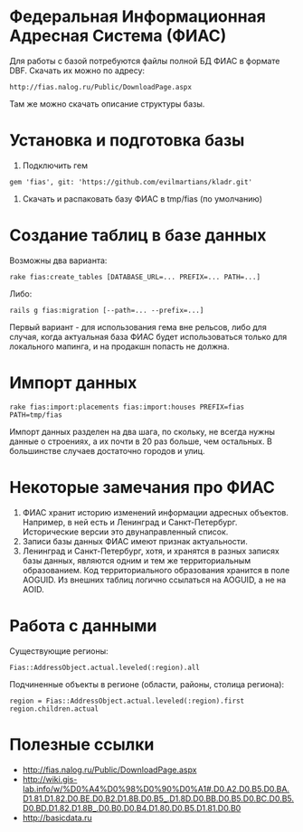 # Федеральная Информационная Адресная Система (ФИАС)

Для работы с базой потребуются файлы полной БД ФИАС в формате DBF. Скачать их можно по адресу:

    http://fias.nalog.ru/Public/DownloadPage.aspx

Там же можно скачать описание структуры базы.

# Установка и подготовка базы

1. Подключить гем

```
gem 'fias', git: 'https://github.com/evilmartians/kladr.git'
```

1. Скачать и распаковать базу ФИАС в tmp/fias (по умолчанию)

# Создание таблиц в базе данных

Возможны два варианта:

```
rake fias:create_tables [DATABASE_URL=... PREFIX=... PATH=...]
```

Либо:

```
rails g fias:migration [--path=... --prefix=...]
```

Первый вариант - для использования гема вне рельсов, либо для случая, когда
актуальная база ФИАС будет использоваться только для локального мапинга, и
на продакшн попасть не должна.

# Импорт данных

```
rake fias:import:placements fias:import:houses PREFIX=fias PATH=tmp/fias
```

Импорт данных разделен на два шага, по скольку, не всегда нужны данные
о строениях, а их почти в 20 раз больше, чем остальных. В большинстве случаев
достаточно городов и улиц.

# Некоторые замечания про ФИАС

1. ФИАС хранит историю изменений информации адресных объектов. Например,
в ней есть и Ленинград и Санкт-Петербург. Исторические версии это
двунаправленный список.
1. Записи базы данных ФИАС имеют признак актуальности.
1. Ленинград и Санкт-Петербург, хотя, и хранятся в разных записях базы данных,
являются одним и тем же территориальным образованием. Код территориального
образования хранится в поле AOGUID. Из внешних таблиц логично ссылаться
на AOGUID, а не на AOID.

# Работа с данными

Существующие регионы:

```
Fias::AddressObject.actual.leveled(:region).all
```

Подчиненные объекты в регионе (области, районы, столица региона):

```
region = Fias::AddressObject.actual.leveled(:region).first
region.children.actual
```

# Полезные ссылки

* http://fias.nalog.ru/Public/DownloadPage.aspx
* http://wiki.gis-lab.info/w/%D0%A4%D0%98%D0%90%D0%A1#.D0.A2.D0.B5.D0.BA.D1.81.D1.82.D0.BE.D0.B2.D1.8B.D0.B5_.D1.8D.D0.BB.D0.B5.D0.BC.D0.B5.D0.BD.D1.82.D1.8B_.D0.B0.D0.B4.D1.80.D0.B5.D1.81.D0.B0
* http://basicdata.ru
